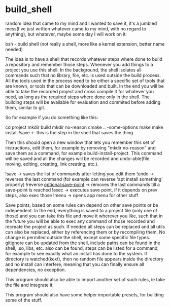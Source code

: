 # build_shell

random idea that came to my mind and I wanted to save it, it's a jumbled mess(I've just written
whatever came to my mind, with no regard to anything), but whatever, maybe some day I will work on it:


bsh - build shell (not really a shell, more like a kernel extension, better name needed)

The idea is to have a shell that records whatever steps where done to build a repository and
remember those steps. Whenever you add things to a project you use this shell. In the background,
the shell isolates all commands such that no library, file, etc. is used outside the build process.
All the tools used in the process need to be either a specific set of tools that are known, or tools
that can be downloaded and built. In the end you will be able to take the recorded project and cross
compile it for whatever you need, as long as the required steps where done only in the shell. The
building steps will be available for evaluation and commited before adding them, similar to git.

So for example if you do something like this:

cd project
mkdir build
mkdir no-reason
cmake .. -some-options
make
make install
!save           <- this is the step in the shell that saves the thing

Then this should open a new window that lets you remember this set of instructions, edit them, for
example by removing "mkdir no-reason" and save them as a command, for example build-install-project.
This command will be saved and all the changes will be recorded and undo-able(file moving, editing,
creating, link creating, etc.).

!save <save-point> -> saves the list of commands after letting you edit them
!undo -> reverses the last command (for example can reverse 'apt install something' properly)
!reverse <optional:save-point> -> removes the last commands till a save-point is reached
!exec <save-point> -> executes save point, if it depends on prev steps, also exec those
!menu -> opens app menu for other stuff

Save points, based on some rules can depend on other save points or be independent. In the end,
everything is saved to a project file (only one of those) and you can take this file and move it
wherever you like, such that in the future you will be able to exec any command of those recorded
and recreate the project as such. If needed all steps can be replaced and all utils can also be
replaced, either by referencing them or by recompiling them. No change is permited outside the shell,
except some specific file types. gitignore can be updated from the shell, include paths can be found
in the shell, .so, libs, etc. also can be found, steps can be listed for a command, for example to see
exactly what an install has done to the system. If directory is watched(kext), then no random file
appears inside the directory and no install can interfere, meaning that you can finally ensure all
dependencies, no exception.

This program should also be able to import another set of such rules, ie take the file and integrate
it.

This program should also have some helper importable presets, for building some of the stuff.
